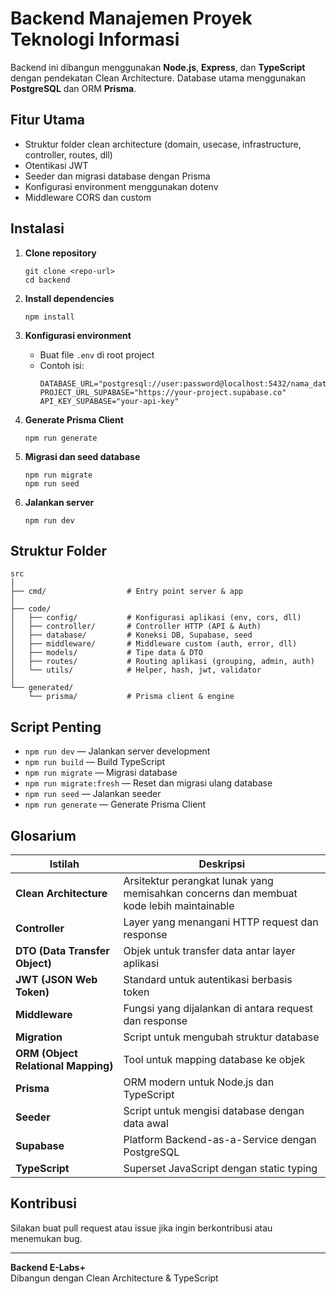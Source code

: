 # Backend Manajemen Proyek Teknologi Informasi

Backend ini dibangun menggunakan **Node.js**, **Express**, dan **TypeScript** dengan pendekatan Clean Architecture. Database utama menggunakan **PostgreSQL** dan ORM **Prisma**.

## Fitur Utama
- Struktur folder clean architecture (domain, usecase, infrastructure, controller, routes, dll)
- Otentikasi JWT
- Seeder dan migrasi database dengan Prisma
- Konfigurasi environment menggunakan dotenv
- Middleware CORS dan custom

## Instalasi

1. **Clone repository**
   ```
   git clone <repo-url>
   cd backend
   ```

2. **Install dependencies**
   ```
   npm install
   ```

3. **Konfigurasi environment**
   - Buat file `.env` di root project
   - Contoh isi:
     ```
     DATABASE_URL="postgresql://user:password@localhost:5432/nama_database"
     PROJECT_URL_SUPABASE="https://your-project.supabase.co"
     API_KEY_SUPABASE="your-api-key"
     ```

4. **Generate Prisma Client**
   ```
   npm run generate
   ```

5. **Migrasi dan seed database**
   ```
   npm run migrate
   npm run seed
   ```

6. **Jalankan server**
   ```
   npm run dev
   ```
## Struktur Folder

```
src
│
├── cmd/                  # Entry point server & app
│
├── code/
│   ├── config/           # Konfigurasi aplikasi (env, cors, dll)
│   ├── controller/       # Controller HTTP (API & Auth)
│   ├── database/         # Koneksi DB, Supabase, seed
│   ├── middleware/       # Middleware custom (auth, error, dll)
│   ├── models/           # Tipe data & DTO
│   ├── routes/           # Routing aplikasi (grouping, admin, auth)
│   └── utils/            # Helper, hash, jwt, validator
│
└── generated/
    └── prisma/           # Prisma client & engine
```

## Script Penting

- `npm run dev` — Jalankan server development
- `npm run build` — Build TypeScript
- `npm run migrate` — Migrasi database
- `npm run migrate:fresh` — Reset dan migrasi ulang database
- `npm run seed` — Jalankan seeder
- `npm run generate` — Generate Prisma Client

## Glosarium

| Istilah | Deskripsi |
|---------|-----------|
| **Clean Architecture** | Arsitektur perangkat lunak yang memisahkan concerns dan membuat kode lebih maintainable |
| **Controller** | Layer yang menangani HTTP request dan response |
| **DTO (Data Transfer Object)** | Objek untuk transfer data antar layer aplikasi |
| **JWT (JSON Web Token)** | Standard untuk autentikasi berbasis token |
| **Middleware** | Fungsi yang dijalankan di antara request dan response |
| **Migration** | Script untuk mengubah struktur database |
| **ORM (Object Relational Mapping)** | Tool untuk mapping database ke objek |
| **Prisma** | ORM modern untuk Node.js dan TypeScript |
| **Seeder** | Script untuk mengisi database dengan data awal |
| **Supabase** | Platform Backend-as-a-Service dengan PostgreSQL |
| **TypeScript** | Superset JavaScript dengan static typing |  

## Kontribusi

Silakan buat pull request atau issue jika ingin berkontribusi atau menemukan bug.

---

**Backend E-Labs+**  
Dibangun dengan Clean Architecture & TypeScript
